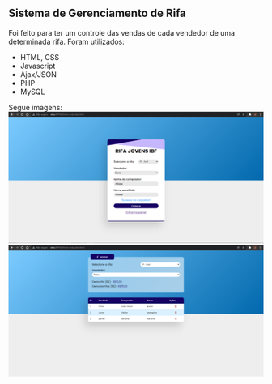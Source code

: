 ## Sistema de Gerenciamento de Rifa

Foi feito para ter um controle das vendas de cada vendedor de uma determinada rifa.
Foram utilizados:
- HTML, CSS
- Javascript
- Ajax/JSON
- PHP
- MySQL

Segue imagens:
![Alt Text](front-end/img/screenshots/Cadastro.png?raw=true "Cadastro de venda")
![Alt Text](front-end/img/screenshots/Listagem.png?raw=true "Listagem de vendas")
